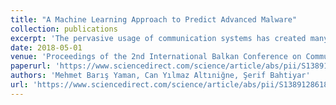 ```yaml
---
title: "A Machine Learning Approach to Predict Advanced Malware"
collection: publications
excerpt: 'The pervasive usage of communication systems has created many different networks with huge connectivity options for entities and services on the Internet. The options have been powered with new computing technologies that have advanced existing malware and have created new malware more than ever. The new malware has extremely different properties and it uses many stealthy methods to hide its traces during an attack. Therefore, it is impossible to detect the new malware, which we called advanced malware, with existing anti-malware systems and prevent the attacks accordingly. In this paper, we extract distinctive features of advanced malware to predict the type of malware. We present a novel machine learning approach to predict the type of malware. We also experimentally analyze malware to show correlations among features that may be used to predict advanced malware. The analyses results show that correlations among the distinguishing properties will be used to predict the type of malware.'
date: 2018-05-01
venue: 'Proceedings of the 2nd International Balkan Conference on Communications and Networking (BalkanCom)'
paperurl: 'https://www.sciencedirect.com/science/article/abs/pii/S138912861831082X'
authors: 'Mehmet Barış Yaman, Can Yılmaz Altıniğne, Şerif Bahtiyar'
url: 'https://www.sciencedirect.com/science/article/abs/pii/S138912861831082X'
---
```


